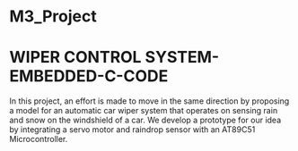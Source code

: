 # M3_Project
# WIPER CONTROL SYSTEM- EMBEDDED-C-CODE

In this project, an effort is made to move in the same direction by proposing a model for an automatic car wiper system that operates on sensing rain and snow on the windshield of a car. We develop a prototype for our idea by integrating a servo motor and raindrop sensor with an AT89C51 Microcontroller.
